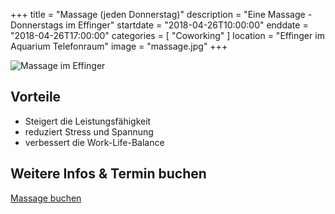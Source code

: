 +++
title = "Massage (jeden Donnerstag)"
description = "Eine Massage - Donnerstags im Effinger"
startdate = "2018-04-26T10:00:00"
enddate = "2018-04-26T17:00:00"
categories = [ "Coworking" ]
location = "Effinger im Aquarium Telefonraum"
image = "massage.jpg"
+++

![Massage im Effinger](massage.jpg)

## Vorteile 

* Steigert die Leistungsfähigkeit
* reduziert Stress und Spannung 
* verbessert die Work-Life-Balance


## Weitere Infos & Termin buchen

<a target="_blank" href="https://3-bewegt.youcanbook.me" class="btn btn-mod btn-border btn-round btn-medium">Massage buchen</a>
